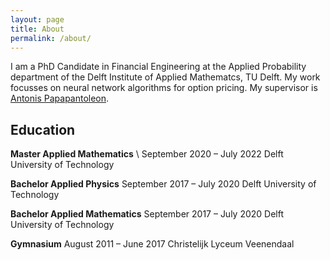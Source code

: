 ```yaml
---
layout: page
title: About
permalink: /about/
---
```


I am a PhD Candidate in Financial Engineering at the Applied Probability department of the Delft Institute of Applied Mathematcs, TU Delft. My work focusses on neural network algorithms for option pricing. My supervisor is [Antonis Papapantoleon](https://fa.ewi.tudelft.nl/~apapapantoleon/index.html).

## Education
**Master Applied Mathematics** \\
September 2020 – July 2022
Delft University of Technology

**Bachelor Applied Physics**
September 2017 – July 2020
Delft University of Technology
 
**Bachelor Applied Mathematics**
September 2017 – July 2020
Delft University of Technology

**Gymnasium**
August 2011 – June 2017
Christelijk Lyceum Veenendaal
